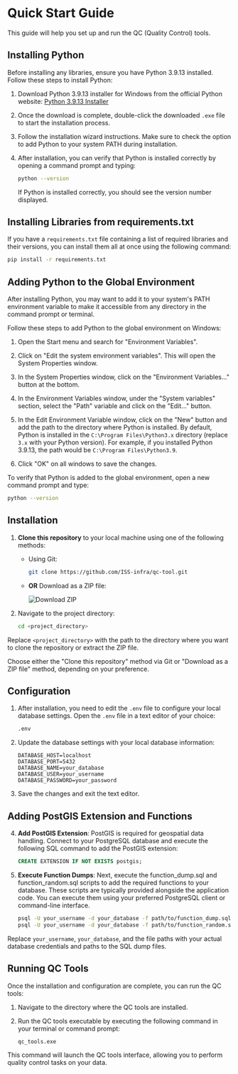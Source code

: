 # Quick Start Guide

This guide will help you set up and run the QC (Quality Control) tools.

## Installing Python

Before installing any libraries, ensure you have Python 3.9.13 installed. Follow these steps to install Python:

1. Download Python 3.9.13 installer for Windows from the official Python website: [Python 3.9.13 Installer](https://www.python.org/ftp/python/3.9.13/python-3.9.13-amd64.exe)

2. Once the download is complete, double-click the downloaded `.exe` file to start the installation process.

3. Follow the installation wizard instructions. Make sure to check the option to add Python to your system PATH during installation.

4. After installation, you can verify that Python is installed correctly by opening a command prompt and typing:

    ```bash
    python --version
    ```

    If Python is installed correctly, you should see the version number displayed.

## Installing Libraries from requirements.txt

If you have a `requirements.txt` file containing a list of required libraries and their versions, you can install them all at once using the following command:

```bash
pip install -r requirements.txt
```

## Adding Python to the Global Environment

After installing Python, you may want to add it to your system's PATH environment variable to make it accessible from any directory in the command prompt or terminal.

Follow these steps to add Python to the global environment on Windows:

1. Open the Start menu and search for "Environment Variables".

2. Click on "Edit the system environment variables". This will open the System Properties window.

3. In the System Properties window, click on the "Environment Variables..." button at the bottom.

4. In the Environment Variables window, under the "System variables" section, select the "Path" variable and click on the "Edit..." button.

5. In the Edit Environment Variable window, click on the "New" button and add the path to the directory where Python is installed. By default, Python is installed in the `C:\Program Files\Python3.x` directory (replace `3.x` with your Python version). For example, if you installed Python 3.9.13, the path would be `C:\Program Files\Python3.9`.

6. Click "OK" on all windows to save the changes.

To verify that Python is added to the global environment, open a new command prompt and type:

```bash
python --version
```

## Installation

1. **Clone this repository** to your local machine using one of the following methods:
   
   - Using Git:
   
     ```bash
     git clone https://github.com/ISS-infra/qc-tool.git
     ```
   
   - **OR** Download as a ZIP file:
   
     ![Download ZIP](https://img.shields.io/badge/Download-ZIP-blue?style=flat-square&logo=github)
   
2. Navigate to the project directory:

    ```bash
    cd <project_directory>
    ```

Replace `<project_directory>` with the path to the directory where you want to clone the repository or extract the ZIP file.

Choose either the "Clone this repository" method via Git or "Download as a ZIP file" method, depending on your preference.


## Configuration

1. After installation, you need to edit the `.env` file to configure your local database settings. Open the `.env` file in a text editor of your choice:

    ```bash
    .env
    ```

2. Update the database settings with your local database information:

    ```
    DATABASE_HOST=localhost
    DATABASE_PORT=5432
    DATABASE_NAME=your_database
    DATABASE_USER=your_username
    DATABASE_PASSWORD=your_password
    ```

3. Save the changes and exit the text editor.

## Adding PostGIS Extension and Functions

4. **Add PostGIS Extension**: PostGIS is required for geospatial data handling. Connect to your PostgreSQL database and execute the following SQL command to add the PostGIS extension:

    ```sql
    CREATE EXTENSION IF NOT EXISTS postgis;
    ```

5. **Execute Function Dumps**: Next, execute the function_dump.sql and function_random.sql scripts to add the required functions to your database. These scripts are typically provided alongside the application code. You can execute them using your preferred PostgreSQL client or command-line interface.

    ```bash
    psql -U your_username -d your_database -f path/to/function_dump.sql
    psql -U your_username -d your_database -f path/to/function_random.sql
    ```

Replace `your_username`, `your_database`, and the file paths with your actual database credentials and paths to the SQL dump files.

## Running QC Tools

Once the installation and configuration are complete, you can run the QC tools:

1. Navigate to the directory where the QC tools are installed.

2. Run the QC tools executable by executing the following command in your terminal or command prompt:

    ```bash
    qc_tools.exe
    ```

This command will launch the QC tools interface, allowing you to perform quality control tasks on your data.
